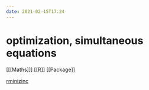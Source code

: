 ```yaml
---
date: 2021-02-15T17:24
---
```


# optimization, simultaneous equations

[[[Maths]]]
[[R]]
[[Package]]

[rminizinc](https://rviews.rstudio.com/2021/02/15/r-interface-for-minizinc/)

